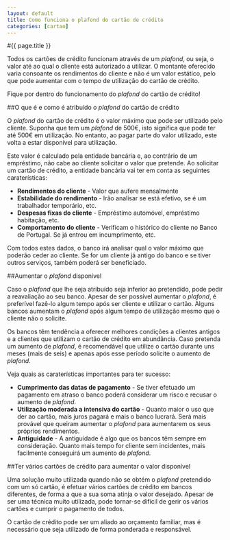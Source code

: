 ```yaml
---
layout: default
title: Como funciona o plafond do cartão de crédito
categories: [cartao]
---
```


#{{ page.title }}

Todos os cartões de crédito funcionam através de um _plafond_, ou seja, o valor até ao qual o cliente está autorizado a utilizar. O montante oferecido varia consoante os rendimentos do cliente e não é um valor estático, pelo que pode aumentar com o tempo de utilização do cartão de crédito.

Fique por dentro do funcionamento do _plafond_ do cartão de crédito!

##O que é e como é atribuído o _plafond_ do cartão de crédito

O _plafond_ do cartão de crédito é o valor máximo que pode ser utilizado pelo cliente. Suponha que tem um _plafond_ de 500€, isto significa que pode ter até 500€ em utilização. No entanto, ao pagar parte do valor utilizado, este volta a estar disponível para utilização.

Este valor é calculado pela entidade bancária e, ao contrário de um empréstimo, não cabe ao cliente solicitar o valor que pretende.
Ao solicitar um cartão de crédito, a entidade bancária vai ter em conta as seguintes caraterísticas:

* __Rendimentos do cliente__ - Valor que aufere mensalmente
* __Estabilidade do rendimento__ - Irão analisar se está efetivo, se é um trabalhador temporário, etc.
* __Despesas fixas do cliente__ - Empréstimo automóvel, empréstimo habitação, etc.
* __Comportamento do cliente__ - Verificam o histórico do cliente no Banco de Portugal. Se já entrou em incumprimento, etc.

Com todos estes dados, o banco irá analisar qual o valor máximo que poderão ceder ao cliente. Se for um cliente já antigo do banco e se tiver outros serviços, também poderá ser beneficiado.

##Aumentar o _plafond_ disponível

Caso o _plafond_ que lhe seja atribuído seja inferior ao pretendido, pode pedir a reavaliação ao seu banco. Apesar de ser possível aumentar o _plafond_, é preferível fazê-lo algum tempo após ser cliente e utilizar o cartão. Alguns bancos aumentam o _plafond_ após algum tempo de utilização mesmo que o cliente não o solicite.

Os bancos têm tendência a oferecer melhores condições a clientes antigos e a clientes que utilizam o cartão de crédito em abundância. Caso pretenda um aumento de _plafond_, é recomendável que utilize o cartão durante uns meses (mais de seis) e apenas após esse período solicite o aumento de _plafond_.

Veja quais as caraterísticas importantes para ter sucesso:

* __Cumprimento das datas de pagamento__ - Se tiver efetuado um pagamento em atraso o banco poderá considerar um risco e recusar o aumento de _plafond_.
* __Utilização moderada a intensiva do cartão__ - Quanto maior o uso que der ao cartão, mais juros pagará e mais o banco lucrará. Será mais provável que queiram aumentar o _plafond_ para aumentarem os seus próprios rendimentos.
* __Antiguidade__ - A antiguidade é algo que os bancos têm sempre em consideração. Quanto mais tempo for cliente sem incidentes, mais facilmente conseguirá um aumento de _plafond_.

##Ter vários cartões de crédito para aumentar o valor disponível

Uma solução muito utilizada quando não se obtém o _plafond_ pretendido com um só cartão, é efetuar vários cartões de crédito em bancos diferentes, de forma a que a sua soma atinja o valor desejado. Apesar de ser uma técnica muito utilizada, pode tornar-se difícil de gerir os vários cartões e cumprir o pagamento de todos.

O cartão de crédito pode ser um aliado ao orçamento familiar, mas é necessário que seja utilizado de forma ponderada e responsável.
